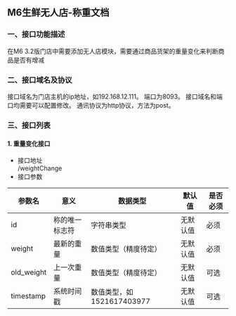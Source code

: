 ## M6生鲜无人店-称重文档

### 一、接口功能描述
在M6 3.2版门店中需要添加无人店模块，需要通过商品货架的重量变化来判断商品是否有增减

### 二、接口域名及协议
接口域名为门店主机的ip地址，如192.168.12.111。
端口为8093。
接口域名和端口均需要可以配置修改。
通讯协议为http协议，方法为post。
### 三、接口列表

#### 1. 重量变化接口
- 接口地址  
  /weightChange
- 接口参数

参数名|意义|数据类型|默认值|是否必须
---|---|---|---|---
id|称的唯一标志符|字符串类型|无默认值|必须
weight|最新的重量|数值类型（精度待定）|无默认值|必须
old_weight|上一次重量|数值类型（精度待定）|无默认值|可选
timestamp|系统时间戳|数值类型，如1521617403977|无默认值|可选